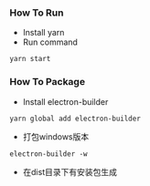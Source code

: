 ### How To Run ###


* Install yarn 
* Run command

```
yarn start
```

### How To Package ###

* Install electron-builder
```
yarn global add electron-builder
```
* 打包windows版本
```
electron-builder -w
```
* 在dist目录下有安装包生成
